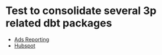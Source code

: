 # Test to consolidate several 3p related dbt packages

* [Ads Reporting](https://github.com/fivetran/dbt_ads_reporting)
* [Hubspot](https://github.com/fivetran/dbt_hubspot)
